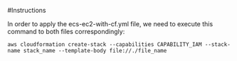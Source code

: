 #Instructions

In order to apply the ecs-ec2-with-cf.yml file, we need to execute this command to both files correspondingly:

```aws cloudformation create-stack --capabilities CAPABILITY_IAM --stack-name stack_name --template-body file://./file_name```
  
